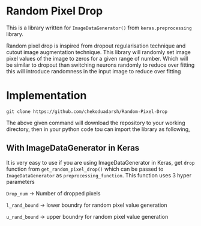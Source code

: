 # Random Pixel Drop
This is a library written for `ImageDataGenerator()` from `keras.preprocessing` library.

Random pixel drop is inspired from dropout regularisation technique and cutout image augmentation technique. This library will randomly set image pixel values of the image to zeros for a given range of number. Which will be similar to dropout than switching neurons randomly to reduce over fitting this will introduce randomness in the input image to reduce over fitting 
# Implementation
```
git clone https://github.com/chekoduadarsh/Random-Pixel-Drop
```
The above given command will download the repository to your working directory, then in your python code tou can import the library as following,

## With ImageDataGenerator in Keras

It is very easy to use if you are using ImageDataGenerator in Keras, get `drop` function from `get_random_pixel_drop()` which can be passed to `ImageDataGenerator` as `preprocessing_function`. This function uses 3 hyper parameters

`Drop_num` -> Number of dropped pixels

`l_rand_bound` -> lower boundry for random pixel value generation

`u_rand_bound` -> upper boundry for random pixel value generation
